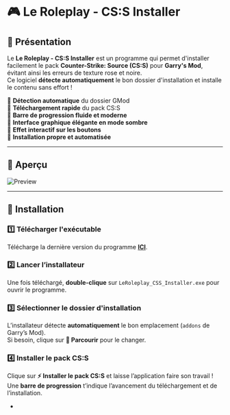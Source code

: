 # 🎮 Le Roleplay - CS:S Installer

## 📌 Présentation
Le **Le Roleplay - CS:S Installer** est un programme qui permet d'installer facilement le pack **Counter-Strike: Source (CS:S)** pour **Garry's Mod**, évitant ainsi les erreurs de texture rose et noire.  
Ce logiciel **détecte automatiquement** le bon dossier d'installation et installe le contenu sans effort !

🔹 **Détection automatique** du dossier GMod  
🔹 **Téléchargement rapide** du pack CS:S  
🔹 **Barre de progression fluide et moderne**  
🔹 **Interface graphique élégante en mode sombre**  
🔹 **Effet interactif sur les boutons**  
🔹 **Installation propre et automatisée**  

---

## 🎥 **Aperçu**

![Preview]([http://url/to/img.png](https://cdn.discordapp.com/attachments/821525050401357874/1350784768131862538/image.png?ex=67d7ffd9&is=67d6ae59&hm=53ae62b9b1314064145655c7d74990cd66e82f2c84d901b0406af0dc9bb209f9&))

---

## 🚀 **Installation**
### **1️⃣ Télécharger l'exécutable**
Télécharge la dernière version du programme **[ICI](https://github.com/LeRoleplay/lrfr_apptool/releases/tag/release)**.

### **2️⃣ Lancer l’installateur**
Une fois téléchargé, **double-clique** sur `LeRoleplay_CSS_Installer.exe` pour ouvrir le programme.

### **3️⃣ Sélectionner le dossier d'installation**
L’installateur détecte **automatiquement** le bon emplacement (`addons` de Garry’s Mod).  
Si besoin, clique sur **📂 Parcourir** pour le changer.

### **4️⃣ Installer le pack CS:S**
Clique sur **⚡ Installer le pack CS:S** et laisse l’application faire son travail !  
Une **barre de progression** t’indique l’avancement du téléchargement et de l’installation.

-
